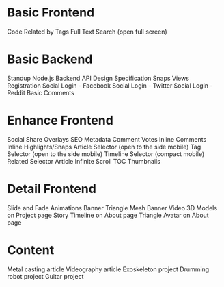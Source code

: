 # Basic Frontend

Code
Related by Tags
Full Text Search (open full screen)

# Basic Backend

Standup Node.js Backend
API Design Specification
Snaps
Views
Registration
Social Login - Facebook
Social Login - Twitter
Social Login - Reddit
Basic Comments

# Enhance Frontend

Social Share Overlays
SEO Metadata
Comment Votes
Inline Comments
Inline Highlights/Snaps
Article Selector (open to the side mobile)
Tag Selector (open to the side mobile)
Timeline Selector (compact mobile)
Related Selector
Article Infinite Scroll
TOC Thumbnails

# Detail Frontend

Slide and Fade Animations
Banner Triangle Mesh
Banner Video
3D Models on Project page
Story Timeline on About page
Triangle Avatar on About page

# Content

Metal casting article
Videography article
Exoskeleton project
Drumming robot project
Guitar project